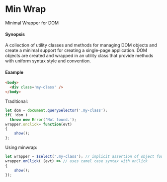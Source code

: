 # Min Wrap
Minimal Wrapper for DOM

#### Synopsis
A collection of utility classes and methods for managing DOM objects and create a minimal support for creating a single-page application. DOM objects are created and wrapped in an utility class that provide methods with uniform syntax style and convention.

#### Example

```html
<body>
  <div class='my-class' />
</body>
```

Traditional:
```js
let dom = document.querySelector('.my-class');
if( !dom )
  throw new Error('Not found.');
wrapper.onclick= function(evt) 
{
    show();
};
```

Using minwrap:
```js
let wrapper = $select('.my-class'); // implicit assertion of object found
wrapper.onClick( (evt) => // uses camel case syntax with onClick
{
    show();
});
```
